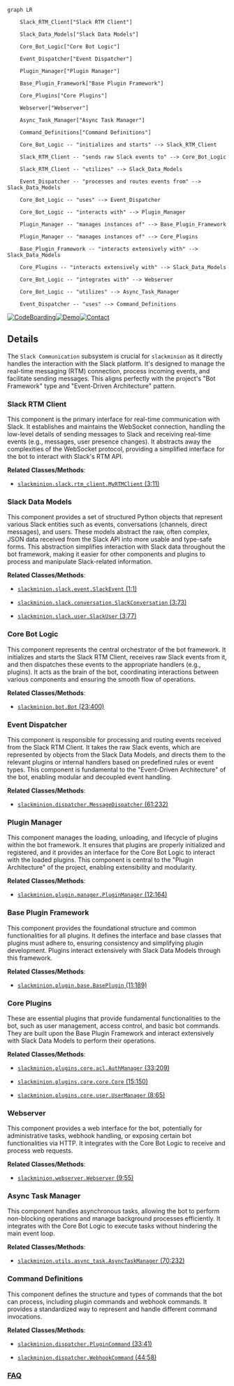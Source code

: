 ```mermaid

graph LR

    Slack_RTM_Client["Slack RTM Client"]

    Slack_Data_Models["Slack Data Models"]

    Core_Bot_Logic["Core Bot Logic"]

    Event_Dispatcher["Event Dispatcher"]

    Plugin_Manager["Plugin Manager"]

    Base_Plugin_Framework["Base Plugin Framework"]

    Core_Plugins["Core Plugins"]

    Webserver["Webserver"]

    Async_Task_Manager["Async Task Manager"]

    Command_Definitions["Command Definitions"]

    Core_Bot_Logic -- "initializes and starts" --> Slack_RTM_Client

    Slack_RTM_Client -- "sends raw Slack events to" --> Core_Bot_Logic

    Slack_RTM_Client -- "utilizes" --> Slack_Data_Models

    Event_Dispatcher -- "processes and routes events from" --> Slack_Data_Models

    Core_Bot_Logic -- "uses" --> Event_Dispatcher

    Core_Bot_Logic -- "interacts with" --> Plugin_Manager

    Plugin_Manager -- "manages instances of" --> Base_Plugin_Framework

    Plugin_Manager -- "manages instances of" --> Core_Plugins

    Base_Plugin_Framework -- "interacts extensively with" --> Slack_Data_Models

    Core_Plugins -- "interacts extensively with" --> Slack_Data_Models

    Core_Bot_Logic -- "integrates with" --> Webserver

    Core_Bot_Logic -- "utilizes" --> Async_Task_Manager

    Event_Dispatcher -- "uses" --> Command_Definitions

```



[![CodeBoarding](https://img.shields.io/badge/Generated%20by-CodeBoarding-9cf?style=flat-square)](https://github.com/CodeBoarding/GeneratedOnBoardings)[![Demo](https://img.shields.io/badge/Try%20our-Demo-blue?style=flat-square)](https://www.codeboarding.org/demo)[![Contact](https://img.shields.io/badge/Contact%20us%20-%20contact@codeboarding.org-lightgrey?style=flat-square)](mailto:contact@codeboarding.org)



## Details



The `Slack Communication` subsystem is crucial for `slackminion` as it directly handles the interaction with the Slack platform. It's designed to manage the real-time messaging (RTM) connection, process incoming events, and facilitate sending messages. This aligns perfectly with the project's "Bot Framework" type and "Event-Driven Architecture" pattern.



### Slack RTM Client

This component is the primary interface for real-time communication with Slack. It establishes and maintains the WebSocket connection, handling the low-level details of sending messages to Slack and receiving real-time events (e.g., messages, user presence changes). It abstracts away the complexities of the WebSocket protocol, providing a simplified interface for the bot to interact with Slack's RTM API.





**Related Classes/Methods**:



- <a href="https://github.com/pinterest/slackminion/blob/master/slackminion/slack/rtm_client.py#L3-L11" target="_blank" rel="noopener noreferrer">`slackminion.slack.rtm_client.MyRTMClient` (3:11)</a>





### Slack Data Models

This component provides a set of structured Python objects that represent various Slack entities such as events, conversations (channels, direct messages), and users. These models abstract the raw, often complex, JSON data received from the Slack API into more usable and type-safe forms. This abstraction simplifies interaction with Slack data throughout the bot framework, making it easier for other components and plugins to process and manipulate Slack-related information.





**Related Classes/Methods**:



- <a href="https://github.com/pinterest/slackminion/blob/master/slackminion/slack/event.py#L1-L1" target="_blank" rel="noopener noreferrer">`slackminion.slack.event.SlackEvent` (1:1)</a>

- <a href="https://github.com/pinterest/slackminion/blob/master/slackminion/slack/conversation.py#L3-L73" target="_blank" rel="noopener noreferrer">`slackminion.slack.conversation.SlackConversation` (3:73)</a>

- <a href="https://github.com/pinterest/slackminion/blob/master/slackminion/slack/user.py#L3-L77" target="_blank" rel="noopener noreferrer">`slackminion.slack.user.SlackUser` (3:77)</a>





### Core Bot Logic

This component represents the central orchestrator of the bot framework. It initializes and starts the Slack RTM Client, receives raw Slack events from it, and then dispatches these events to the appropriate handlers (e.g., plugins). It acts as the brain of the bot, coordinating interactions between various components and ensuring the smooth flow of operations.





**Related Classes/Methods**:



- <a href="https://github.com/pinterest/slackminion/blob/master/slackminion/bot.py#L23-L400" target="_blank" rel="noopener noreferrer">`slackminion.bot.Bot` (23:400)</a>





### Event Dispatcher

This component is responsible for processing and routing events received from the Slack RTM Client. It takes the raw Slack events, which are represented by objects from the Slack Data Models, and directs them to the relevant plugins or internal handlers based on predefined rules or event types. This component is fundamental to the "Event-Driven Architecture" of the bot, enabling modular and decoupled event handling.





**Related Classes/Methods**:



- <a href="https://github.com/pinterest/slackminion/blob/master/slackminion/dispatcher.py#L61-L232" target="_blank" rel="noopener noreferrer">`slackminion.dispatcher.MessageDispatcher` (61:232)</a>





### Plugin Manager

This component manages the loading, unloading, and lifecycle of plugins within the bot framework. It ensures that plugins are properly initialized and registered, and it provides an interface for the Core Bot Logic to interact with the loaded plugins. This component is central to the "Plugin Architecture" of the project, enabling extensibility and modularity.





**Related Classes/Methods**:



- <a href="https://github.com/pinterest/slackminion/blob/master/slackminion/plugin/manager.py#L12-L164" target="_blank" rel="noopener noreferrer">`slackminion.plugin.manager.PluginManager` (12:164)</a>





### Base Plugin Framework

This component provides the foundational structure and common functionalities for all plugins. It defines the interface and base classes that plugins must adhere to, ensuring consistency and simplifying plugin development. Plugins interact extensively with Slack Data Models through this framework.





**Related Classes/Methods**:



- <a href="https://github.com/pinterest/slackminion/blob/master/slackminion/plugin/base.py#L11-L189" target="_blank" rel="noopener noreferrer">`slackminion.plugin.base.BasePlugin` (11:189)</a>





### Core Plugins

These are essential plugins that provide fundamental functionalities to the bot, such as user management, access control, and basic bot commands. They are built upon the Base Plugin Framework and interact extensively with Slack Data Models to perform their operations.





**Related Classes/Methods**:



- <a href="https://github.com/pinterest/slackminion/blob/master/slackminion/plugins/core/acl.py#L33-L209" target="_blank" rel="noopener noreferrer">`slackminion.plugins.core.acl.AuthManager` (33:209)</a>

- <a href="https://github.com/pinterest/slackminion/blob/master/slackminion/plugins/core/core.py#L15-L150" target="_blank" rel="noopener noreferrer">`slackminion.plugins.core.core.Core` (15:150)</a>

- <a href="https://github.com/pinterest/slackminion/blob/master/slackminion/plugins/core/user.py#L8-L65" target="_blank" rel="noopener noreferrer">`slackminion.plugins.core.user.UserManager` (8:65)</a>





### Webserver

This component provides a web interface for the bot, potentially for administrative tasks, webhook handling, or exposing certain bot functionalities via HTTP. It integrates with the Core Bot Logic to receive and process web requests.





**Related Classes/Methods**:



- <a href="https://github.com/pinterest/slackminion/blob/master/slackminion/webserver.py#L9-L55" target="_blank" rel="noopener noreferrer">`slackminion.webserver.Webserver` (9:55)</a>





### Async Task Manager

This component handles asynchronous tasks, allowing the bot to perform non-blocking operations and manage background processes efficiently. It integrates with the Core Bot Logic to execute tasks without hindering the main event loop.





**Related Classes/Methods**:



- <a href="https://github.com/pinterest/slackminion/blob/master/slackminion/utils/async_task.py#L70-L232" target="_blank" rel="noopener noreferrer">`slackminion.utils.async_task.AsyncTaskManager` (70:232)</a>





### Command Definitions

This component defines the structure and types of commands that the bot can process, including plugin commands and webhook commands. It provides a standardized way to represent and handle different command invocations.





**Related Classes/Methods**:



- <a href="https://github.com/pinterest/slackminion/blob/master/slackminion/dispatcher.py#L33-L41" target="_blank" rel="noopener noreferrer">`slackminion.dispatcher.PluginCommand` (33:41)</a>

- <a href="https://github.com/pinterest/slackminion/blob/master/slackminion/dispatcher.py#L44-L58" target="_blank" rel="noopener noreferrer">`slackminion.dispatcher.WebhookCommand` (44:58)</a>









### [FAQ](https://github.com/CodeBoarding/GeneratedOnBoardings/tree/main?tab=readme-ov-file#faq)